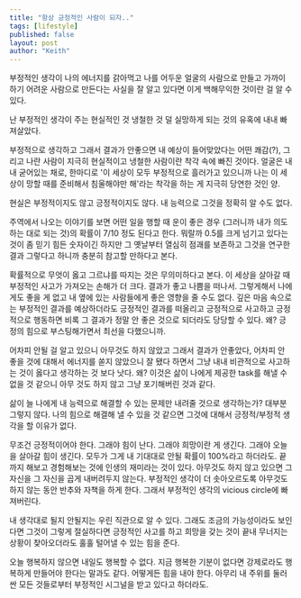 ```yaml
---
title: "항상 긍정적인 사람이 되자.."
tags: [lifestyle]
published: false
layout: post
author: "Keith"
---
```


부정적인 생각이 나의 에너지를 갉아먹고 나를 어두운 얼굴의 사람으로 만들고 가까이 하기 어려운 사람으로 만든다는 사실을 잘 알고 있다면 이게 백해무익한 것이란 걸 알 수 있다.

난 부정적인 생각이 주는 현실적인 것 냉철한 것 덜 실망하게 되는 것의 유혹에 내내 빠져살았다. 

부정적으로 생각하고 그래서 결과가 안좋으면 내 예상이 들어맞았다는 어떤 쾌감(?), 그리고 나란 사람이 지극히 현실적이고 냉철한 사람이란 착각 속에 빠진 것이다. 얼굴은 내내 굳어있는 채로, 한마디로 '이 세상이 모두 부정적으로 흘러가고 있으니까 나는 이 세상이 망할 때를 준비해서 침울해야만 해'라는 착각을 하는 게 지극히 당연한 것인 양.

현실은 부정적이지도 않고 긍정적이지도 않다. 내 능력으로 그것을 정확히 알 수도 없다. 

주역에서 나오는 이야기를 보면 어떤 일을 행할 때 운이 좋은 경우 (그러니까 내가 의도하는 대로 되는 것)의 확률이 7/10 정도 된다고 한다. 뭐랄까 0.5를 크게 넘기고 있다는 것이 좀 믿기 힘든 숫자이긴 하지만 그 옛날부터 열심히 점괘를 보존하고 그것을 연구한 결과 그렇다고 하니까 충분히 참고할 만하다고 본다. 

확률적으로 무엇이 옳고 그르냐를 따지는 것은 무의미하다고 본다. 이 세상을 살아갈 때 부정적인 사고가 가져오는 손해가 더 크다. 결과가 좋고 나쁨을 떠나서. 그렇게해서 나에게도 좋을 게 없고 내 옆에 있는 사람들에게 좋은 영향을 줄 수도 없다. 깊은 마음 속으로는 부정적인 결과를 예상하더라도 긍정적인 결과를 떠올리고 긍정적으로 사고하고 긍정적으로 행동하면 비록 그 결과가 정말 안 좋은 것으로 되더라도 당당할 수 있다. 왜? 긍정의 힘으로 부스팅해가면서 최선을 다했으니까. 

어차피 안될 걸 알고 있으니 아무것도 하지 않았고 그래서 결과가 안좋았다, 어차피 안 좋을 것에 대해서 에너지를 쏟지 않았으니 잘 됐다 하면서 그냥 내내 비관적으로 사고하는 것이 옳다고 생각하는 것 보다 낫다. 왜? 이것은 삶이 나에게 제공한 task를 해낼 수 없을 것 같으니 아무 것도 하지 않고 그냥 포기해버린 것과 같다. 

삶이 늘 나에게 내 능력으로 해결할 수 있는 문제만 내려줄 것으로 생각하는가? 대부분 그렇지 않다. 나의 힘으로 해결해 낼 수 있을 것 같으면 그것에 대해서 긍정적/부정적 생각을 할 이유가 없다. 

무조건 긍정적이어야 한다. 그래야 힘이 난다. 그래야 희망이란 게 생긴다. 그래야 오늘을 살아갈 힘이 생긴다. 모두가 그게 내 기대대로 안될 확률이 100%라고 하더라도. 끝까지 해보고 경험해보는 것에 인생의 재미라는 것이 있다. 아무것도 하지 않고 있으면 그 자신을 그 자신을 곱게 내버려두지 않는다. 부정적인 생각이 더 솟아오르도록 아무것도 하지 않는 동안 반추와 자책을 하게 한다. 그래서 부정적인 생각의 vicious circle에 빠져버린다. 

내 생각대로 될지 안될지는 우린 직관으로 알 수 있다. 그래도 조금의 가능성이라도 보인다면 그것이 그렇게 절실하다면 긍정적인 사고를 하고 희망을 갖는 것이 끝내 무너지는 상황이 찾아오더라도 훌훌 털어낼 수 있는 힘을 준다. 

오늘 행복하지 않으면 내일도 행복할 수 없다. 지금 행복한 기분이 없다면 강제로라도 행복하게 만들어야 한다는 말과도 같다. 어떻게든 힘을 내야 한다. 아무리 내 주위를 둘러싼 모든 것들로부터 부정적인 시그널을 받고 있다고 하더라도.
